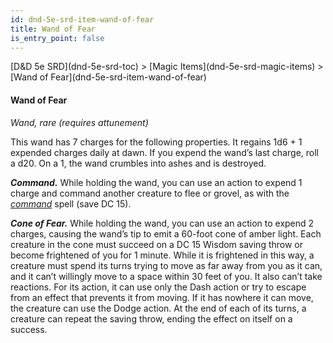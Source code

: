 ```yaml
---
id: dnd-5e-srd-item-wand-of-fear
title: Wand of Fear
is_entry_point: false
---
```


<breadcrumb>
[D&D 5e SRD](dnd-5e-srd-toc) >  [Magic Items](dnd-5e-srd-magic-items) > [Wand of Fear](dnd-5e-srd-item-wand-of-fear)
</breadcrumb>

#### Wand of Fear

*Wand, rare (requires attunement)*

This wand has 7 charges for the following properties. It regains 1d6 + 1 expended charges daily at dawn. If you expend the wand’s last charge, roll a d20. On a 1, the wand crumbles into ashes and is destroyed.

***Command.*** While holding the wand, you can use an action to expend 1 charge and command another creature to flee or grovel, as with the [*command*](dnd-5e-srd-spell-command) spell (save DC 15).

***Cone of Fear.*** While holding the wand, you can use an action to expend 2 charges, causing the wand’s tip to emit a 60-foot cone of amber light. Each creature in the cone must succeed on a DC 15 Wisdom saving throw or become frightened of you for 1 minute. While it is frightened in this way, a creature must spend its turns trying to move as far away from you as it can, and it can’t willingly move to a space within 30 feet of you. It also can’t take reactions. For its action, it can use only the Dash action or try to escape from an effect that prevents it from moving. If it has nowhere it can move, the creature can use the Dodge action. At the end of each of its turns, a creature can repeat the saving throw, ending the effect on itself on a success.

